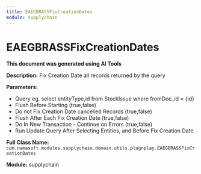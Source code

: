 ```yaml
---
title: EAEGBRASSFixCreationDates
module: supplychain
---
```



<div class='entity-flows'>

# EAEGBRASSFixCreationDates

**This document was generated using AI Tools**

**Description:** Fix Creation Date all records returned by the query

**Parameters:**
- Query eg. select entityType,id from StockIssue where fromDoc_id = {id}
- Flush Before Starting (true,false)
- Do not Fix Creation Date cancelled Records (true,false)
- Flush After Each Fix Creation Date (true,false)
- Do In New Transaction - Continue on Errors (true,false)
- Run Update Query After Selecting Entities, and Before Fix Creation Date

**Full Class Name:** `com.namasoft.modules.supplychain.domain.utils.plugnplay.EAEGBRASSFixCreationDates`

**Module:** supplychain


</div>

